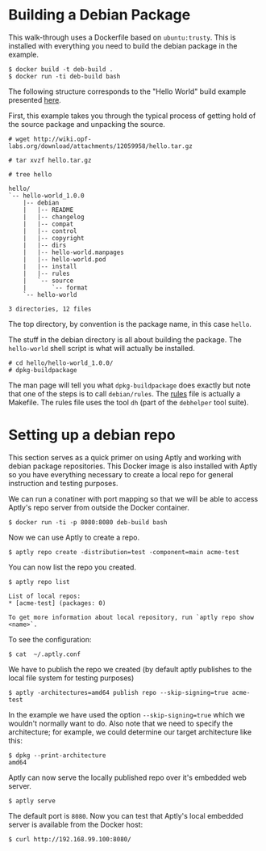 Building a Debian Package
=========================

This walk-through uses a Dockerfile based on `ubuntu:trusty`.  This is installed with everything you need to build the debian package in the example.

    $ docker build -t deb-build . 
    $ docker run -ti deb-build bash

The following structure corresponds to the "Hello World" build example presented [here](https://wiki.debian.org/BuildingTutorial#Introduction).

First, this example takes you through the typical process of getting hold of the source package and unpacking the source.

    # wget http://wiki.opf-labs.org/download/attachments/12059958/hello.tar.gz
    
    # tar xvzf hello.tar.gz 
    
    # tree hello    
    
```
hello/
`-- hello-world_1.0.0
    |-- debian
    |   |-- README
    |   |-- changelog
    |   |-- compat
    |   |-- control
    |   |-- copyright
    |   |-- dirs
    |   |-- hello-world.manpages
    |   |-- hello-world.pod
    |   |-- install
    |   |-- rules
    |   `-- source
    |       `-- format
    `-- hello-world

3 directories, 12 files
```
The top directory, by convention is the package name, in this case `hello`.

The stuff in the debian directory is all about building the package.  The `hello-world` shell script is what will actually be installed.
    
    # cd hello/hello-world_1.0.0/
    # dpkg-buildpackage
    
The man page will tell you what `dpkg-buildpackage` does exactly but note that one of the steps is to call `debian/rules`.  The [rules](http://www.debian.org/doc/manuals/maint-guide/dreq.en.html#rules) file is actually a Makefile.  The rules file uses the tool `dh` (part of the `debhelper` tool suite).


Setting up a debian repo
=======================

This section serves as a quick primer on using Aptly and working with debian package repositories.  This Docker image 
is also installed with Aptly so you have everything necessary to create a local repo for general instruction and testing purposes.

We can run a conatiner with port mapping so that we will be able to access Aptly's repo server from outside the Docker container.

    $ docker run -ti -p 8080:8080 deb-build bash

Now we can use Aptly to create a repo.
    
    $ aptly repo create -distribution=test -component=main acme-test

You can now list the repo you created.
    
    $ aptly repo list
    
    List of local repos:
    * [acme-test] (packages: 0)

    To get more information about local repository, run `aptly repo show <name>`.

To see the configuration:
    
    $ cat  ~/.aptly.conf 
    
We have to publish the repo we created (by default aptly publishes to the local file system for testing purposes)
    
    $ aptly -architectures=amd64 publish repo --skip-signing=true acme-test
    
In the example we have used the option `--skip-signing=true` which we wouldn't normally want to do.  Also note that we need to specify the architecture; for example, we could determine our target architecture like this:

    $ dpkg --print-architecture
    amd64    

Aptly can now serve the locally published repo over it's embedded web server.
    
    $ aptly serve
    
The default port is `8080`.  Now you can test that Aptly's local embedded server is available from the Docker host:
    
    $ curl http://192.168.99.100:8080/    
    
    
    
